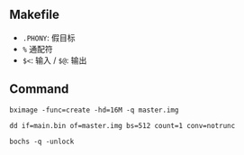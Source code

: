 ## Makefile

* `.PHONY`: 假目标
* `%` 通配符
* `$<`: 输入 / `$@`: 输出



## Command

```
bximage -func=create -hd=16M -q master.img

dd if=main.bin of=master.img bs=512 count=1 conv=notrunc

bochs -q -unlock
```